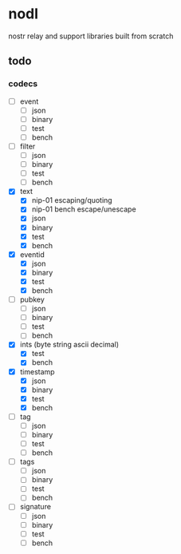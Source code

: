 # nodl

nostr relay and support libraries built from scratch

## todo

### codecs

- [ ] event
  - [ ] json
  - [ ] binary
  - [ ] test
  - [ ] bench
- [ ] filter
  - [ ] json
  - [ ] binary
  - [ ] test
  - [ ] bench
- [x] text
  - [x] nip-01 escaping/quoting
  - [x] nip-01 bench escape/unescape
  - [x] json
  - [x] binary
  - [x] test
  - [x] bench
- [x] eventid
  - [x] json
  - [x] binary
  - [x] test
  - [x] bench
- [ ] pubkey
  - [ ] json
  - [ ] binary
  - [ ] test
  - [ ] bench
- [x] ints (byte string ascii decimal)
  - [x] test
  - [x] bench
- [x] timestamp
  - [x] json
  - [x] binary
  - [x] test
  - [x] bench
- [ ] tag
  - [ ] json
  - [ ] binary
  - [ ] test
  - [ ] bench
- [ ] tags
  - [ ] json
  - [ ] binary
  - [ ] test
  - [ ] bench
- [ ] signature
  - [ ] json
  - [ ] binary
  - [ ] test
  - [ ] bench
